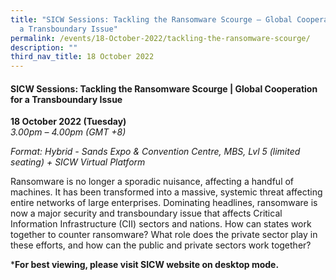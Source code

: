 ```yaml
---
title: "SICW Sessions: Tackling the Ransomware Scourge – Global Cooperation for
  a Transboundary Issue"
permalink: /events/18-October-2022/tackling-the-ransomware-scourge/
description: ""
third_nav_title: 18 October 2022
---
```


#### **SICW Sessions: Tackling the Ransomware Scourge | Global Cooperation for a Transboundary Issue**


**18 October 2022 (Tuesday)**  
*3.00pm – 4.00pm (GMT +8)*

*Format: Hybrid - Sands Expo & Convention Centre, MBS, Lvl 5 (limited seating) + SICW Virtual Platform*

Ransomware is no longer a sporadic nuisance, affecting a handful of machines. It has been transformed into a massive, systemic threat affecting entire networks of large enterprises. Dominating headlines, ransomware is now a major security and transboundary issue that affects Critical Information Infrastructure (CII) sectors and nations. How can states work together to counter ransomware? What role does the private sector play in these efforts, and how can the public and private sectors work together?

***For best viewing, please visit SICW website on desktop mode.**